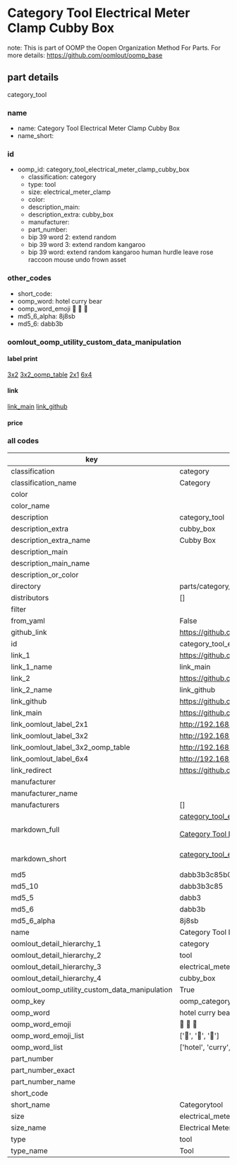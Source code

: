 # Category Tool Electrical Meter Clamp Cubby Box  

note: This is part of OOMP the Oopen Organization Method For Parts. For more details: https://github.com/oomlout/oomp_base

##  part details
  



category_tool



### name
* name: Category Tool Electrical Meter Clamp Cubby Box
* name_short: 
### id
* oomp_id: category_tool_electrical_meter_clamp_cubby_box
  * classification: category
  * type: tool
  * size: electrical_meter_clamp
  * color: 
  * description_main: 
  * description_extra: cubby_box
  * manufacturer: 
  * part_number: 
  * bip 39 word 2: extend random
  * bip 39 word 3: extend random kangaroo
  * bip 39 word: extend random kangaroo human hurdle leave rose raccoon mouse undo frown asset

### other_codes
* short_code: 
* oomp_word: hotel curry bear
* oomp_word_emoji :hotel: :curry: :bear:
* md5_6_alpha: 8j8sb
* md5_6: dabb3b






### oomlout_oomp_utility_custom_data_manipulation
#### label print
[3x2](http://192.168.1.245:1112/?label=oomp%208j8sb)
[3x2_oomp_table](http://192.168.1.108:1112/?label=oomp%208j8sb)
[2x1](http://192.168.1.242:1112/?label=oomp%208j8sb)
[6x4](http://192.168.1.55:1112/?label=oomp%208j8sb)    

#### link

[link_main](https://github.com/oomlout/oomlout_oomp_version_1_messy/tree/main/parts/category_tool_electrical_meter_clamp_cubby_box) [link_github](https://github.com/oomlout/oomlout_oomp_version_1_messy/tree/main/parts/category_tool_electrical_meter_clamp_cubby_box)                             

#### price







### all codes 
| key | value |  
| --- | --- |  
| classification | category |  
| classification_name | Category |  
| color |  |  
| color_name |  |  
| description | category_tool |  
| description_extra | cubby_box |  
| description_extra_name | Cubby Box |  
| description_main |  |  
| description_main_name |  |  
| description_or_color |   |  
| directory | parts/category_tool_electrical_meter_clamp_cubby_box |  
| distributors | [] |  
| filter |  |  
| from_yaml | False |  
| github_link | https://github.com/oomlout/oomlout_oomp_part_src/tree/main/parts/category_tool_electrical_meter_clamp_cubby_box |  
| id | category_tool_electrical_meter_clamp_cubby_box |  
| link_1 | https://github.com/oomlout/oomlout_oomp_version_1_messy/tree/main/parts/category_tool_electrical_meter_clamp_cubby_box |  
| link_1_name | link_main |  
| link_2 | https://github.com/oomlout/oomlout_oomp_version_1_messy/tree/main/parts/category_tool_electrical_meter_clamp_cubby_box |  
| link_2_name | link_github |  
| link_github | https://github.com/oomlout/oomlout_oomp_version_1_messy/tree/main/parts/category_tool_electrical_meter_clamp_cubby_box |  
| link_main | https://github.com/oomlout/oomlout_oomp_version_1_messy/tree/main/parts/category_tool_electrical_meter_clamp_cubby_box |  
| link_oomlout_label_2x1 | http://192.168.1.242:1112/?label=oomp%208j8sb |  
| link_oomlout_label_3x2 | http://192.168.1.245:1112/?label=oomp%208j8sb |  
| link_oomlout_label_3x2_oomp_table | http://192.168.1.108:1112/?label=oomp%208j8sb |  
| link_oomlout_label_6x4 | http://192.168.1.55:1112/?label=oomp%208j8sb |  
| link_redirect | https://github.com/oomlout/oomlout_oomp_version_1_messy/tree/main/parts/category_tool_electrical_meter_clamp_cubby_box |  
| manufacturer |  |  
| manufacturer_name |  |  
| manufacturers | [] |  
| markdown_full | [category_tool_electrical_meter_clamp_cubby_box](none)<br>[](none)<br>[Category Tool Electrical Meter Clamp Cubby Box](none)<br><br> |  
| markdown_short | [category_tool_electrical_meter_clamp_cubby_box](none)<br><br> |  
| md5 | dabb3b3c85b05781fbb7c6ecf32c6a87 |  
| md5_10 | dabb3b3c85 |  
| md5_5 | dabb3 |  
| md5_6 | dabb3b |  
| md5_6_alpha | 8j8sb |  
| name | Category Tool Electrical Meter Clamp Cubby Box |  
| oomlout_detail_hierarchy_1 | category |  
| oomlout_detail_hierarchy_2 | tool |  
| oomlout_detail_hierarchy_3 | electrical_meter_clamp |  
| oomlout_detail_hierarchy_4 | cubby_box |  
| oomlout_oomp_utility_custom_data_manipulation | True |  
| oomp_key | oomp_category_tool_electrical_meter_clamp_cubby_box |  
| oomp_word | hotel curry bear |  
| oomp_word_emoji | :hotel: :curry: :bear: |  
| oomp_word_emoji_list | [':hotel:', ':curry:', ':bear:'] |  
| oomp_word_list | ['hotel', 'curry', 'bear'] |  
| part_number |  |  
| part_number_exact |  |  
| part_number_name |  |  
| short_code |  |  
| short_name | Categorytool |  
| size | electrical_meter_clamp |  
| size_name | Electrical Meter Clamp |  
| type | tool |  
| type_name | Tool |  
